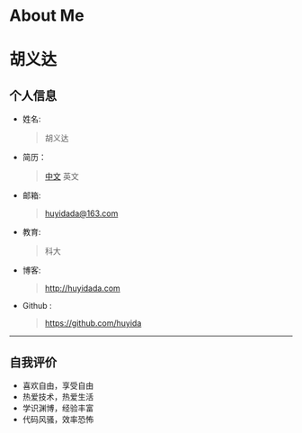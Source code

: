 # About Me

# 胡义达

## 个人信息

- 姓名:

  > 胡义达

- 简历：

  > [中文](https://github.com/huyida/Blog/blob/master/MISC/resume/RESUME-CN.md)
  > 英文

- 邮箱:

  > [huyidada@163.com](mailto:huyidada@163.com)

- 教育:

  > 科大

- 博客:

  > http://huyidada.com

- Github :

  > <https://github.com/huyida>

------

## 自我评价

- 喜欢自由，享受自由
- 热爱技术，热爱生活
- 学识渊博，经验丰富
- 代码风骚，效率恐怖